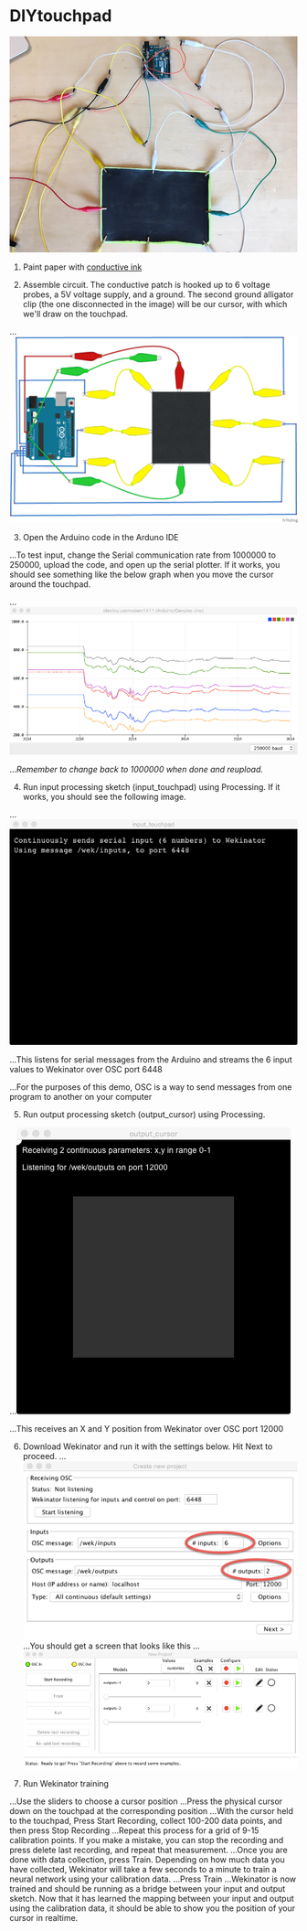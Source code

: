 # DIYtouchpad
![arduino circuit](https://raw.githubusercontent.com/aatishb/DIYtouchpad/master/images/DIYtouchpad.JPG)

1. Paint paper with [conductive ink](https://www.bareconductive.com/shop/electric-paint-50ml/)

2. Assemble circuit. The conductive patch is hooked up to 6 voltage probes, a 5V voltage supply, and a ground. The second ground alligator clip (the one disconnected in the image) will be our cursor, with which we'll draw on the touchpad. 

...![fritzig diagram](https://raw.githubusercontent.com/aatishb/DIYtouchpad/master/images/DIYtouchpad.png)

3. Open the Arduino code in the Arduno IDE

...To test input, change the Serial communication rate from 1000000 to 250000, upload the code, and open up the serial plotter. If it works, you should see something like the below graph when you move the cursor around the touchpad.

...![example data](https://raw.githubusercontent.com/aatishb/DIYtouchpad/master/images/exampledata.png)

...*Remember to change back to 1000000 when done and reupload.*

4. Run input processing sketch (input_touchpad) using Processing. If it works, you should see the following image.

...![input window](https://raw.githubusercontent.com/aatishb/DIYtouchpad/master/images/inputwindow.png)

...This listens for serial messages from the Arduino and streams the 6 input values to Wekinator over OSC port 6448

...For the purposes of this demo, OSC is a way to send messages from one program to another on your computer

5. Run output processing sketch (output_cursor) using Processing.

...![output window](https://raw.githubusercontent.com/aatishb/DIYtouchpad/master/images/outputwindow.png)

...This receives an X and Y position from Wekinator over OSC port 12000

6. Download Wekinator and run it with the settings below. Hit Next to proceed.
...![wekinator settings](https://raw.githubusercontent.com/aatishb/DIYtouchpad/master/images/wekinatorsettings.png)
...You should get a screen that looks like this
...![wekinator ready](https://raw.githubusercontent.com/aatishb/DIYtouchpad/master/images/wekinatorready.png)

7. Run Wekinator training

...Use the sliders to choose a cursor position
...Press the physical cursor down on the touchpad at the corresponding position
...With the cursor held to the touchpad, Press Start Recording, collect 100-200 data points, and then press Stop Recording
...Repeat this process for a grid of 9-15 calibration points. If you make a mistake, you can stop the recording and press delete last recording, and repeat that measurement.
...Once you are done with data collection, press Train. Depending on how much data you have collected, Wekinator will take a few seconds to a minute to train a neural network using your calibration data.
...Press Train
...Wekinator is now trained and should be running as a bridge between your input and output sketch. Now that it has learned the mapping between your input and output using the calibration data, it should be able to show you the position of your cursor in realtime.

